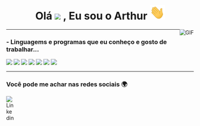 ### <h1 align="Center">  Olá <img src="https://media.giphy.com/media/WUlplcMpOCEmTGBtBW/giphy.gif" width="40px"> , Eu sou  o Arthur  <img src="https://raw.githubusercontent.com/ABSphreak/ABSphreak/master/gifs/Hi.gif" width="40px" /> </h1>
<p align="left">
<img align="right" alt="GIF" src="https://media.giphy.com/media/MC6eSuC3yypCU/giphy.gif" />
</p>

---

### - Linguagems e programas que eu conheço e gosto de trabalhar...

<p>
 <img src = "https://img.shields.io/badge/-HTML5-E34F26?style=flat&logo=html5&logoColor=white"> <img src = "https://img.shields.io/badge/-CSS3-1572B6?style=flat&logo=css3&logoColor=white">
<img src="https://img.shields.io/badge/-Bootstrap-563D7C?style=flat&logo=bootstrap&logoColor=white">
<img src="https://img.shields.io/badge/-MySQL-F29111?style=flat&logo=mysql&logoColor=FFFFFF">
<img src="http://img.shields.io/badge/-Git-F1502F?style=flat&logo=git&logoColor=FFFFFF">
<img src="http://img.shields.io/badge/-Github-000000?style=flat&logo=github&logoColor=FFFFFF">
 <img src="https://img.shields.io/badge/-React-000000?style=flat&logo=react&logoColor=00c8ff">

</p>



---

### Você pode me achar nas redes sociais 🌍
<a href="https://www.linkedin.com/in/arthur-vieira-de-souza-11985219a/">
  <img align="left" alt="Linkedin" width="22px" src="https://cdn.jsdelivr.net/npm/simple-icons@v3/icons/linkedin.svg" />
</a>



